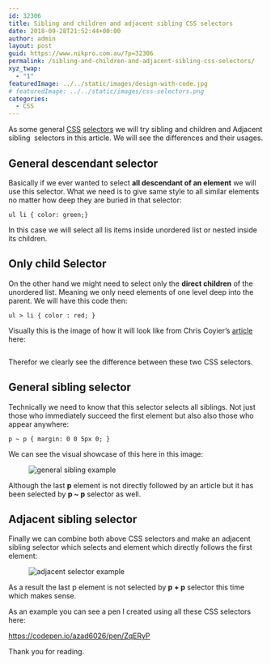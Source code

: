 ```yaml
---
id: 32306
title: Sibling and children and adjacent sibling CSS selectors
date: 2018-09-28T21:52:44+00:00
author: admin
layout: post
guid: https://www.nikpro.com.au/?p=32306
permalink: /sibling-and-children-and-adjacent-sibling-css-selectors/
xyz_twap:
  - "1"
featuredImage: ../../static/images/design-with-code.jpg
# featuredImage: ../../static/images/css-selectors.png
categories:
  - CSS
---
```


As some general [CSS](https://nikpro.com.au/category/css) [selectors](https://www.nikpro.com.au/the-css-nth-child-selector-explained-with-examples/) we will try sibling and children and Adjacent sibling  selectors in this article. We will see the differences and their usages.

## General descendant selector

Basically if we ever wanted to select **all descendant of an element** we will use this selector. What we need is to give same style to all similar elements no matter how deep they are buried in that selector:

```
ul li { color: green;}
```

In this case we will select all lis items inside unordered list or nested inside its children.

## Only child Selector

On the other hand we might need to select only the **direct children** of the unordered list. Meaning we only need elements of one level deep into the parent. We will have this code then:

```
ul > li { color : red; }

```

Visually this is the image of how it will look like from Chris Coyier&#8217;s [article](https://css-tricks.com/child-and-sibling-selectors/) here:<figure class="wp-block-image">

<img src="https://www.nikpro.com.auselector-example.png" alt="" class="wp-image-32307" srcset="https://testgatsby.localselector-example.png 570w, https://testgatsby.localselector-example-300x205.png 300w" sizes="(max-width: 570px) 100vw, 570px" /> </figure>

Therefor we clearly see the difference between these two CSS selectors.

## General sibling selector

Technically we need to know that this selector selects all siblings. Not just those who immediately succeed the first element but also also those who appear anywhere:

```
p ~ p { margin: 0 0 5px 0; }
```

We can see the visual showcase of this here in this image:<figure class="wp-block-image">

<img src="https://www.nikpro.com.augeneral-sibling-example.png" alt="general sibling example" class="wp-image-32309" srcset="https://testgatsby.localgeneral-sibling-example.png 570w, https://testgatsby.localgeneral-sibling-example-300x156.png 300w" sizes="(max-width: 570px) 100vw, 570px" /> </figure>

Although the last **p** element is not directly followed by an article but it has been selected by **p ~ p** selector as well.

## Adjacent sibling selector

Finally we can combine both above CSS selectors and make an adjacent sibling selector which selects and element which directly follows the first element:<figure class="wp-block-image">

<img src="https://www.nikpro.com.auadjacent-selector-example.png" alt="adjacent selector example" class="wp-image-32308" srcset="https://testgatsby.localadjacent-selector-example.png 570w, https://testgatsby.localadjacent-selector-example-300x156.png 300w" sizes="(max-width: 570px) 100vw, 570px" /> </figure>

As a result the last p element is not selected by **p + p** selector this time which makes sense.

As an example you can see a pen I created using all these CSS selectors here:

https://codepen.io/azad6026/pen/ZqERyP

Thank you for reading.
